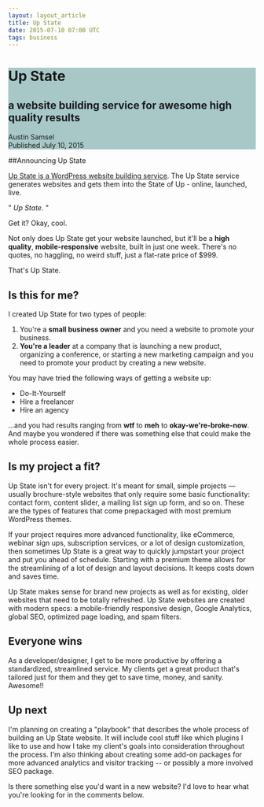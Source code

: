 ```yaml
---
layout: layout_article
title: Up State
date: 2015-07-10 07:00 UTC
tags: business
---
```


<div class='blog-header' style="background-image:url('/images/blog/trees.jpg');background-color: #A8C8C8;">
  <div class="blog-header-content">
    <h1>Up State</h1>
    <h2 class="post-subtitle">a website building service for awesome high quality results</h2>
    <div class="author-block">
      <img src="data:image/gif;base64,R0lGODlhAQABAAAAACH5BAEKAAEALAAAAAABAAEAAAICTAEAOw==" data-src="/images/austin.jpg" alt="austin, founder of High Tops" class="profile-pic author-pic">
      <div class="author-name">
        Austin Samsel
      </div>
    </div>
    <div class="published">
     Published July 10, 2015
    </div>
  </div>
</div>

##Announcing Up State

<a href="http://www.upstatebiz.com/">Up State is a WordPress website building service</a>. The Up State service generates websites and gets them into the State of Up - online, launched, live.

" *Up State.* "

Get it? Okay, cool.

Not only does Up State get your website launched, but it'll be a **high quality**, **mobile-responsive** website, built in just one week. There's no quotes, no haggling, no weird stuff, just a flat-rate price of $999.

That's Up State.

## Is this for me?

I created Up State for two types of people:

1. You're a **small business owner** and you need a website to promote your business.
2. **You're a leader** at a company that is launching a new product, organizing a conference, or starting a new marketing campaign and you need to promote your product by creating a new website.

You may have tried the following ways of getting a website up:

* Do-It-Yourself
* Hire a freelancer
* Hire an agency

…and you had results ranging from **wtf** to **meh** to **okay-we're-broke-now**. And maybe you wondered if there was something else that could make the whole process easier.

## Is my project a fit?

Up State isn't for every project. It's meant for small, simple projects — usually brochure-style websites that only require some basic functionality: contact form, content slider, a mailing list sign up form, and so on. These are the types of features that come prepackaged with most premium WordPress themes.

If your project requires more advanced functionality, like eCommerce, webinar sign ups, subscription services, or a lot of design customization, then sometimes Up State is a great way to quickly jumpstart your project and put you ahead of schedule. Starting with a premium theme allows for the streamlining of a lot of design and layout decisions. It keeps costs down and saves time.

Up State makes sense for brand new projects as well as for existing, older websites that need to be totally refreshed. Up State websites are created with modern specs: a mobile-friendly responsive design, Google Analytics, global SEO, optimized page loading, and spam filters.

## Everyone wins

As a developer/designer, I get to be more productive by offering a standardized, streamlined service. My clients get a great product that's tailored just for them and they get to save time, money, and sanity. Awesome!!

## Up next

I'm planning on creating a "playbook" that describes the whole process of building an Up State website. It will include cool stuff like which plugins I like to use and how I take my client's goals into consideration throughout the process. I'm also thinking about creating some add-on packages for more advanced analytics and visitor tracking -- or possibly a more involved SEO package.

Is there something else you'd want in a new website? I'd love to hear what you're looking for in the comments below.
